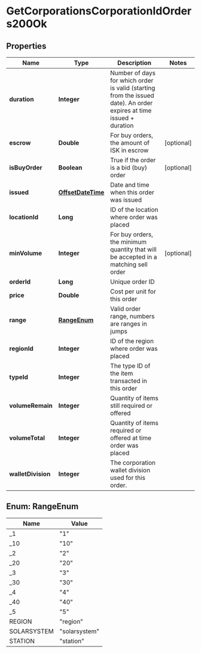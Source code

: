 
# GetCorporationsCorporationIdOrders200Ok

## Properties
Name | Type | Description | Notes
------------ | ------------- | ------------- | -------------
**duration** | **Integer** | Number of days for which order is valid (starting from the issued date). An order expires at time issued + duration | 
**escrow** | **Double** | For buy orders, the amount of ISK in escrow |  [optional]
**isBuyOrder** | **Boolean** | True if the order is a bid (buy) order |  [optional]
**issued** | [**OffsetDateTime**](OffsetDateTime.md) | Date and time when this order was issued | 
**locationId** | **Long** | ID of the location where order was placed | 
**minVolume** | **Integer** | For buy orders, the minimum quantity that will be accepted in a matching sell order |  [optional]
**orderId** | **Long** | Unique order ID | 
**price** | **Double** | Cost per unit for this order | 
**range** | [**RangeEnum**](#RangeEnum) | Valid order range, numbers are ranges in jumps | 
**regionId** | **Integer** | ID of the region where order was placed | 
**typeId** | **Integer** | The type ID of the item transacted in this order | 
**volumeRemain** | **Integer** | Quantity of items still required or offered | 
**volumeTotal** | **Integer** | Quantity of items required or offered at time order was placed | 
**walletDivision** | **Integer** | The corporation wallet division used for this order. | 


<a name="RangeEnum"></a>
## Enum: RangeEnum
Name | Value
---- | -----
_1 | &quot;1&quot;
_10 | &quot;10&quot;
_2 | &quot;2&quot;
_20 | &quot;20&quot;
_3 | &quot;3&quot;
_30 | &quot;30&quot;
_4 | &quot;4&quot;
_40 | &quot;40&quot;
_5 | &quot;5&quot;
REGION | &quot;region&quot;
SOLARSYSTEM | &quot;solarsystem&quot;
STATION | &quot;station&quot;



